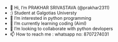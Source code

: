 - 👋 Hi, I’m PRAKHAR SRIVASTAVA (@prakhar2311)
-  :)   Student at Galgotias Universty
- 👀 I’m interested in python programming
- 🌱 I’m currently learning coding (Aiml)
- 💞️ I’m looking to collaborate with python devlopers
- 📫 How to reach me : whatsapp no: 8707274031
